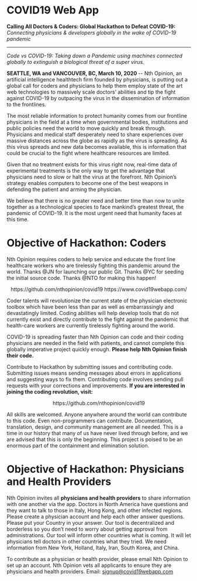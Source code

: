# COVID19 Web App

<b> Calling All Doctors & Coders: Global Hackathon to Defeat COVID-19: </b> <i> Connecting physicians & developers globally in the wake of COVID-19 pandemic </i>
<hr> 

<i> Code vs COVID-19: Taking down a Pandemic using machines connected globally to extinguish a biological threat of a super virus. </i>
 
<b> SEATTLE, WA and VANCOUVER, BC, March 10, 2020 </b> -- Nth Opinion, an artificial intelligence healthtech firm founded by physicians, is putting out a global call for coders and physicians to help them employ state of the art web technologies to massively scale doctors’ abilities and tip the fight against COVID-19 by outpacing the virus in the dissemination of information to the frontlines.

The most reliable information to protect humanity comes from our frontline physicians in the field at a time when governmental bodies, institutions and public policies need the world to move quickly and break through. Physicians and medical staff desperately need to share experiences over massive distances across the globe as rapidly as the virus is spreading. As this virus spreads and new data becomes available, this is information that could be crucial to the fight where healthcare resources are limited. 

Given that no treatment exists for this virus right now, real-time data of experimental treatments is the only way to get the advantage that physicians need to slow or halt the virus at the forefront. Nth Opinion’s strategy enables computers to become one of the best weapons in defending the patient and arming the physician. 

We believe that there is no greater need and better time than now to unite together as a technological species to face mankind’s greatest threat, the pandemic of COVID-19. It is the most urgent need that humanity faces at this time.  

# Objective of Hackathon: Coders

Nth Opinion requires coders to help service and educate the front line healthcare workers who are tirelessly fighting this pandemic around the world. Thanks @JN for launching our public Git. Thanks @YC for seeding the initial source code. Thanks @NTO for making this happen!  

<center>https://github.com/nthopinion/covid19
https://www.covid19webapp.com/ </center>

Coder talents will revolutionize the current state of the physician electronic toolbox which have been less than par as well as embarrassingly and devastatingly limited. Coding abilities will help develop tools that do not currently exist and directly contribute to the fight against the pandemic that health-care workers are currently tirelessly fighting around the world.

COVID-19 is spreading faster than Nth Opinion can code and their coding physicians are needed in the field with patients, and cannot complete this globally imperative project quickly enough. <b> Please help Nth Opinion finish their code. </b>

Contribute to Hackathon by submitting issues and contributing code. Submitting issues means sending messages about errors in applications and suggesting ways to fix them. Contributing code involves sending pull requests with your corrections and improvements. <b>If you are interested in joining the coding revolution, visit: </b>

<center>https://github.com/nthopinion/covid19</center>

All skills are welcomed. Anyone anywhere around the world can contribute to this code. Even non-programmers can contribute. Documentation, translation, design, and community management are all needed. This is a time in our history that many of us have never lived through before, and we are advised that this is only the beginning. This project is poised to be an enormous part of the containment and elimination solution. 
 
# Objective of Hackathon: Physicians and Health Providers

Nth Opinion invites all <b>physicians and health providers</b> to share information with one another via the app. Doctors in North America have questions and they want to talk to those in Italy, Hong Kong, and other infected regions. Please create a physician account and help each other answer questions. Please put your Country in your answer. Our tool is decentralized and borderless so you don’t need to worry about getting approval from administrations. Our tool will inform other countries what is coming. It will let physicians tell doctors in other countries what they tried.  We need information from New York, Holland, Italy, Iran, South Korea, and China. 

To contribute as a physician or health provider, please email Nth Opinion to set up an account. Nth Opinion vets all applicants to ensure they are physicians and health providers. Email: signup@covid19webapp.com

